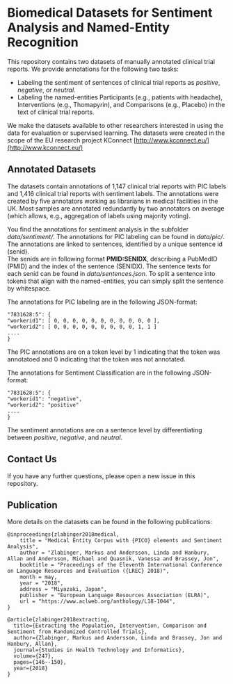 
# Biomedical Datasets for Sentiment Analysis and Named-Entity Recognition
This repository contains two datasets of manually annotated clinical trial reports. We provide annotations for the following two tasks: 
* Labeling the sentiment of sentences of clinical trial reports as *positive*, *negative*, or *neutral*.
* Labeling the named-entities Participants (e.g., patients with headache), Interventions (e.g., Thomapyrin), and Comparisons (e.g., Placebo) in the text of clinical trial reports.

We make the datasets available to other researchers interested in using the data for evaluation or supervised learning.  The datasets were created in the scope of the EU research project KConnect [http://www.kconnect.eu/](http://www.kconnect.eu/)

  
## Annotated Datasets  
  
 The datasets contain annotations of 1,147 clinical trial reports with PIC labels and 1,416 clinical trial reports with sentiment labels. The annotations were created by five annotators working as librarians in medical facilities in the UK. Most samples are annotated redundantly by two annotators on average (which allows, e.g., aggregation of labels using majority voting).
 
You find the annotations for sentiment analysis in the subfolder *data/sentiment/*. The annotations for PIC labeling can be found in *data/pic/*. The annotations are linked to sentences, identified by a unique sentence id (senid).  
The senids are in following format **PMID:SENIDX**, describing a PubMedID (PMID) and the index of the sentence (SENIDX). The sentence texts for each senid can be found in *data/sentences.json*. To split a sentence into tokens that align with the named-entities, you can simply split the sentence by whitespace.  
  
The annotations for PIC labeling are in the following JSON-format:  
```  
"7831628:5": {  
"workerid1": [ 0, 0, 0, 0, 0, 0, 0, 0, 0, 0, 0 ],
"workerid2": [ 0, 0, 0, 0, 0, 0, 0, 0, 0, 1, 1 ]
....   
}
```  
The PIC annotations are on a token level by 1 indicating that the token was annotatoed and 0 indicating that the token was not annotated.

The annotations for Sentiment Classification are in the following JSON-format:  
```  
"7831628:5": {  
"workerid1": "negative",
"workerid2": "positive"
....   
}
```  
The sentiment annotations are on a sentence level by differentiating between *positive*, *negative*, and *neutral*.

## Contact Us  
If you have any further questions, please open a new issue in this repository.  
  
## Publication  
More details on the datasets can be found in the following publications:
```  
@inproceedings{zlabinger2018medical,
    title = "Medical Entity Corpus with {PICO} elements and Sentiment Analysis",
    author = "Zlabinger, Markus and Andersson, Linda and Hanbury, Allan and Andersson, Michael and Quasnik, Vanessa and Brassey, Jon",
    booktitle = "Proceedings of the Eleventh International Conference on Language Resources and Evaluation ({LREC} 2018)",
    month = may,
    year = "2018",
    address = "Miyazaki, Japan",
    publisher = "European Language Resources Association (ELRA)",
    url = "https://www.aclweb.org/anthology/L18-1044",
}
```  
  
```  
@article{zlabinger2018extracting,
  title={Extracting the Population, Intervention, Comparison and Sentiment from Randomized Controlled Trials},
  author={Zlabinger, Markus and Andersson, Linda and Brassey, Jon and Hanbury, Allan},
  journal={Studies in Health Technology and Informatics},
  volume={247},
  pages={146--150},
  year={2018}
}
```